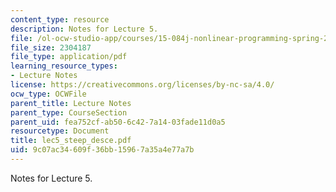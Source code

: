 ```yaml
---
content_type: resource
description: Notes for Lecture 5.
file: /ol-ocw-studio-app/courses/15-084j-nonlinear-programming-spring-2004/9c07ac34609f36bb15967a35a4e77a7b_lec5_steep_desce.pdf
file_size: 2304187
file_type: application/pdf
learning_resource_types:
- Lecture Notes
license: https://creativecommons.org/licenses/by-nc-sa/4.0/
ocw_type: OCWFile
parent_title: Lecture Notes
parent_type: CourseSection
parent_uid: fea752cf-ab50-6c42-7a14-03fade11d0a5
resourcetype: Document
title: lec5_steep_desce.pdf
uid: 9c07ac34-609f-36bb-1596-7a35a4e77a7b
---
```

Notes for Lecture 5.